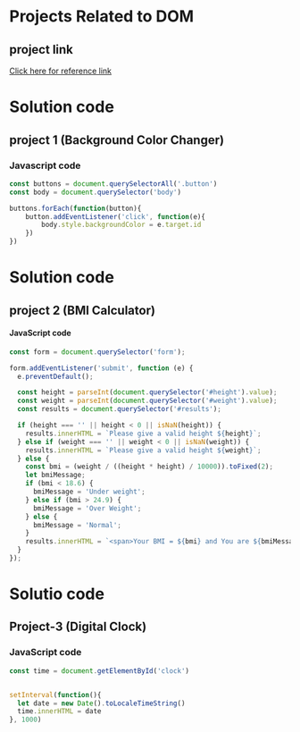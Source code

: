 # Projects Related to DOM

## project link

[Click here for reference link](https://stackblitz.com/edit/dom-project-chaiaurcode?file=index.html)

# Solution code

## project 1 (Background Color Changer)

### Javascript code

```javascript
const buttons = document.querySelectorAll('.button')
const body = document.querySelector('body')

buttons.forEach(function(button){
    button.addEventListener('click', function(e){
        body.style.backgroundColor = e.target.id
    })
})
```

# Solution code

## project 2 (BMI Calculator)

#### JavaScript code

```javascript
const form = document.querySelector('form');

form.addEventListener('submit', function (e) {
  e.preventDefault();

  const height = parseInt(document.querySelector('#height').value);
  const weight = parseInt(document.querySelector('#weight').value);
  const results = document.querySelector('#results');

  if (height === '' || height < 0 || isNaN(height)) {
    results.innerHTML = `Please give a valid height ${height}`;
  } else if (weight === '' || weight < 0 || isNaN(weight)) {
    results.innerHTML = `Please give a valid height ${weight}`;
  } else {
    const bmi = (weight / ((height * height) / 10000)).toFixed(2);
    let bmiMessage;
    if (bmi < 18.6) {
      bmiMessage = 'Under weight';
    } else if (bmi > 24.9) {
      bmiMessage = 'Over Weight';
    } else {
      bmiMessage = 'Normal';
    }
    results.innerHTML = `<span>Your BMI = ${bmi} and You are ${bmiMessage}</span>`;
  }
});
```

# Solutio code

## Project-3 (Digital Clock)

### JavaScript code

```JavaScript
const time = document.getElementById('clock')


setInterval(function(){
  let date = new Date().toLocaleTimeString()
  time.innerHTML = date
}, 1000)
```
